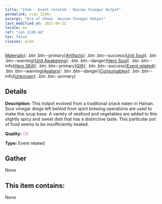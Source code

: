 ```yaml
---
title: "Item - Event related - Hainan Vinegar Hotpot"
permalink: /con_1249/
excerpt: "Era of Chaos  Hainan Vinegar Hotpot"
last_modified_at: 2021-04-22
locale: en
ref: "con_1249.md"
toc: false
classes: wide
---
```

 [Materials](/Items/){: .btn .btn--primary}[Artifacts](/Items/Artifacts/){: .btn .btn--success}[Unit Soul](/Items/UnitSoul/){: .btn .btn--warning}[Unit Awakening](/Items/UnitAwakening/){: .btn .btn--danger}[Hero Soul](/Items/HeroSoul/){: .btn .btn--info}[Hero SKill](/Items/HeroSkill/){: .btn .btn--primary}[Gift](/Items/Gift/){: .btn .btn--success}[Event related](/Items/Events/){: .btn .btn--warning}[Avatars](/Items/Avatars/){: .btn .btn--danger}[Consumables](/Items/Consumables/){: .btn .btn--info}[Unknown](/Items/Unknown/){: .btn .btn--primary}

## Details
 **Description:** This hotpot evolved from a traditional snack eaten in Hainan. Sour vinegar dregs left behind from spirit brewing operations are used to make this soup base. A variety of seafood and vegetables are added to this slightly spicy and sweet dish that has a distinctive taste. This particular pot of food seems to be insufficiently heated.

 **Quality:** <span style="color: #DA70D6">OK</span>

 **Type:** Event related

## Gather

  None

## This item contains:

  None

